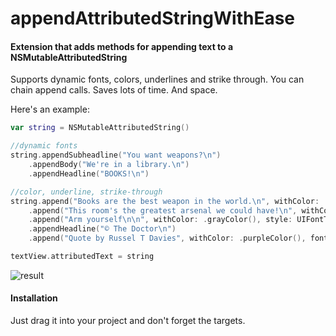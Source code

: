 # appendAttributedStringWithEase 

#### Extension that adds methods for appending text to a NSMutableAttributedString

Supports dynamic fonts, colors, underlines and strike through. You can chain append calls.
Saves lots of time. And space.

Here's an example:

```swift
var string = NSMutableAttributedString()

//dynamic fonts
string.appendSubheadline("You want weapons?\n")
    .appendBody("We're in a library.\n")
    .appendHeadline("BOOKS!\n")

//color, underline, strike-through
string.append("Books are the best weapon in the world.\n", withColor: .brownColor(), andStyle: UIFontTextStyleHeadline)
    .append("This room's the greatest arsenal we could have!\n", withColor: .orangeColor(), andFont: UIFont(name: "Georgia", size: 20)!)
    .append("Arm yourself\n\n", withColor: .grayColor(), style: UIFontTextStyleHeadline, andUnderlineStyle: .StyleThick)
    .appendHeadline("© The Doctor\n")
    .append("Quote by Russel T Davies", withColor: .purpleColor(), font: UIFont(name: "Georgia", size: 15)!, andStrikeThroughStyle: .StyleSingle)

textView.attributedText = string
```

![result](https://github.com/ysoftware/appendAttributedStringWithEase/blob/master/image.png?raw=true)

#### Installation

Just drag it into your project and don't forget the targets.
